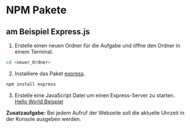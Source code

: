 # NPM Pakete
## am Beispiel Express.js

1. Erstelle einen neuen Ordner für die Aufgabe und öffne den Ordner in einem Terminal.
```bash
cd <neuer_Ordner>
```

2. Installiere das Paket [express](https://www.npmjs.com/package/express).
```bash
npm install express
```

3. Erstelle eine JavaScript Datei um einen Express-Server zu starten.   
[Hello World Beispiel](https://expressjs.com/de/starter/hello-world.html)

**Zusatzaufgabe:** Bei jedem Aufruf der Webseite soll die aktuelle Uhrzeit in der Konsole ausgeben werden.

 